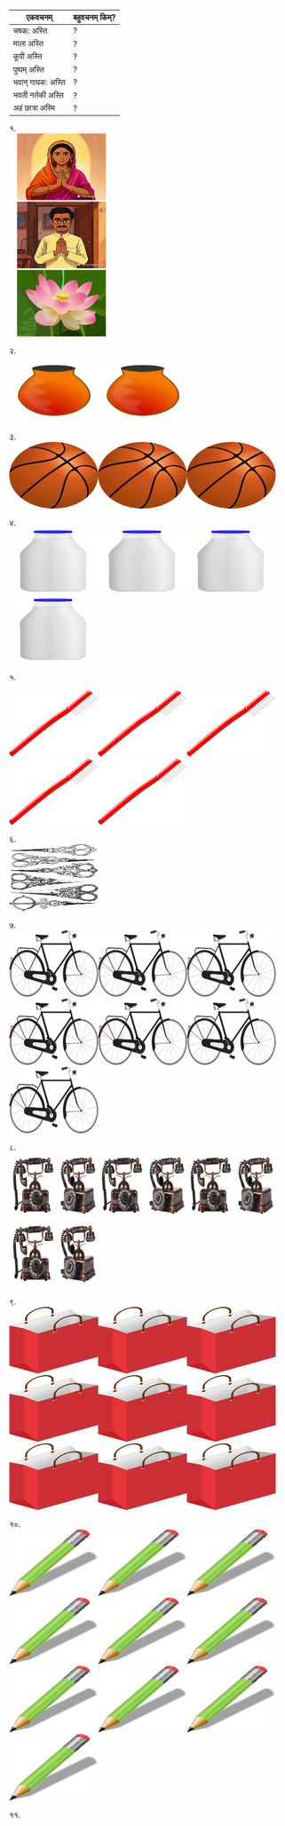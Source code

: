 एकवचनम् | बहुवचनम् किम्? |
|----|----|
चषक: अस्ति | ? |
माला अस्ति | ? |
कूपी अस्ति | ? |
पुष्पम् अस्ति | ? |
भवान् गायक: अस्ति | ? |
भवती नर्तकी अस्ति | ? |
अहं छात्रा अस्मि | ? |

१.  
     &emsp;<img src="pics\mahila.jpeg" width="160" height="120" />   
     &emsp;<img src="pics\pursushaha.jpeg" width="160" height="120" />   
     &emsp;<img src="pics/lotus.png" width="160" height="120" />  

२.  
 <img src="pics/pot.png" width="160" height="120" /><img src="pics/pot.png" width="160" height="120" />

३.  
 <img src="pics/ball.png" width="160" height="120"/><img src="pics/ball.png" width="160" height="120"/><img src="pics/ball.png" width="160" height="120"/>

४.  
<img src="pics/kupi.png" width="160" height="120"/><img src="pics/kupi.png" width="160" height="120"/><img src="pics/kupi.png" width="160" height="120"/><img src="pics/kupi.png" width="160" height="120"/>

५.  

<img src="pics/danthkuurchaha.png" width="160" height="120"
/><img src="pics/danthkuurchaha.png" width="160" height="120"/><img src="pics/danthkuurchaha.png" width="160" height="120"/><img src="pics/danthkuurchaha.png" width="160" height="120"/><img src="pics/danthkuurchaha.png" width="160" height="120"/>

६.  
 <img src="pics/kartharyaha.png" width="160" height="120"/> 

७.   
<img src="pics/dwichakrika.png" width="160" height="120"
/><img src="pics/dwichakrika.png" width="160" height="120"/><img src="pics/dwichakrika.png" width="160" height="120"/><img src="pics/dwichakrika.png" width="160" height="120"/><img src="pics/dwichakrika.png" width="160" height="120"/><img src="pics/dwichakrika.png" width="160" height="120"/><img src="pics/dwichakrika.png" width="160" height="120"/>

८.  
 <img src="pics/duraavaani.png" width="160" height="120"/><img src="pics/duraavaani.png" width="160" height="120"/><img src="pics/duraavaani.png" width="160" height="120"/><img src="pics/duraavaani.png" width="160" height="120"/> 

९.  
<img src="pics/syutaha.png" width="160" height="120"
/><img src="pics/syutaha.png" width="160" height="120"/><img src="pics/syutaha.png" width="160" height="120"/><img src="pics/syutaha.png" width="160" height="120"/><img src="pics/syutaha.png" width="160" height="120"/><img src="pics/syutaha.png" width="160" height="120"/><img src="pics/syutaha.png" width="160" height="120"/><img src="pics/syutaha.png" width="160" height="120"/><img src="pics/syutaha.png" width="160" height="120"/>

१०.   
<img src="pics/ankani.png" width="160" height="120"
/><img src="pics/ankani.png" width="160" height="120"
/><img src="pics/ankani.png" width="160" height="120"
/><img src="pics/ankani.png" width="160" height="120"
/><img src="pics/ankani.png" width="160" height="120"
/><img src="pics/ankani.png" width="160" height="120"
/><img src="pics/ankani.png" width="160" height="120"
/><img src="pics/ankani.png" width="160" height="120"
/><img src="pics/ankani.png" width="160" height="120"
/>
<img src="pics/ankani.png" width="160" height="120"
/>

११. 
